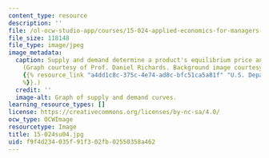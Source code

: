 ```yaml
---
content_type: resource
description: ''
file: /ol-ocw-studio-app/courses/15-024-applied-economics-for-managers-summer-2004/f9f4d234035f91f302fb02550358a462_15-024su04.jpg
file_size: 118148
file_type: image/jpeg
image_metadata:
  caption: Supply and demand determine a product's equilibrium price and quantity.
    (Graph courtesy of Prof. Daniel Richards. Background image courtesy of Ken Hammond,
    {{% resource_link "a4dd1c8c-375c-4e74-ad8c-bfc51ca5a81f" "U.S. Department of Agriculture"
    %}}.)
  credit: ''
  image-alt: Graph of supply and demand curves.
learning_resource_types: []
license: https://creativecommons.org/licenses/by-nc-sa/4.0/
ocw_type: OCWImage
resourcetype: Image
title: 15-024su04.jpg
uid: f9f4d234-035f-91f3-02fb-02550358a462
---
```

